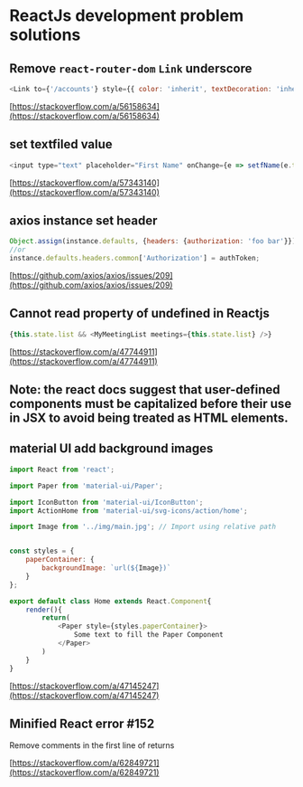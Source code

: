 # ReactJs development problem solutions

## Remove `react-router-dom` `Link` underscore

```javascript
<Link to={'/accounts'} style={{ color: 'inherit', textDecoration: 'inherit'}}>
```

[https://stackoverflow.com/a/56158634](https://stackoverflow.com/a/56158634)

## set textfiled value

```javascript
<input type="text" placeholder="First Name" onChange={e => setfName(e.target.value)} />
```

[https://stackoverflow.com/a/57343140](https://stackoverflow.com/a/57343140)

## axios instance set header

```javascript
Object.assign(instance.defaults, {headers: {authorization: 'foo bar'}});
//or
instance.defaults.headers.common['Authorization'] = authToken;
```

[https://github.com/axios/axios/issues/209](https://github.com/axios/axios/issues/209)

## Cannot read property of undefined in Reactjs

```javascript
{this.state.list && <MyMeetingList meetings={this.state.list} />}
```

[https://stackoverflow.com/a/47744911](https://stackoverflow.com/a/47744911)

## Note: the react docs suggest that user-defined components must be capitalized before their use in JSX to avoid being treated as HTML elements.

## material UI add background images

```javascript
import React from 'react';

import Paper from 'material-ui/Paper';

import IconButton from 'material-ui/IconButton';
import ActionHome from 'material-ui/svg-icons/action/home';

import Image from '../img/main.jpg'; // Import using relative path


const styles = {
    paperContainer: {
        backgroundImage: `url(${Image})`
    }
};

export default class Home extends React.Component{
    render(){
        return(
            <Paper style={styles.paperContainer}>
                Some text to fill the Paper Component
            </Paper>
        )
    }
}
```

[https://stackoverflow.com/a/47145247](https://stackoverflow.com/a/47145247)

## Minified React error #152

Remove comments in the first line of returns

[https://stackoverflow.com/a/62849721](https://stackoverflow.com/a/62849721)
